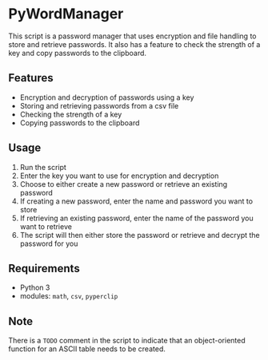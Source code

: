 
# PyWordManager

This script is a password manager that uses encryption and file handling to store and retrieve passwords. It also has a feature to check the strength of a key and copy passwords to the clipboard.

## Features
- Encryption and decryption of passwords using a key
- Storing and retrieving passwords from a csv file
- Checking the strength of a key
- Copying passwords to the clipboard

## Usage
1. Run the script 
2. Enter the key you want to use for encryption and decryption
3. Choose to either create a new password or retrieve an existing password
4. If creating a new password, enter the name and password you want to store
5. If retrieving an existing password, enter the name of the password you want to retrieve
6. The script will then either store the password or retrieve and decrypt the password for you

## Requirements
- Python 3
- modules: `math`, `csv`, `pyperclip`

## Note
There is a `TODO` comment in the script to indicate that an object-oriented function for an ASCII table needs to be created.
